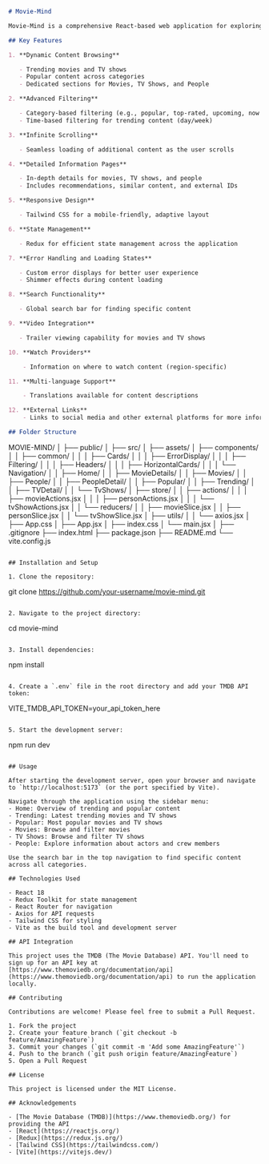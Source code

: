 ```markdown
# Movie-Mind

Movie-Mind is a comprehensive React-based web application for exploring movies, TV shows, and people in the entertainment industry. It leverages the TMDB API to provide up-to-date information on trending and popular content, as well as detailed information on specific titles and individuals.

## Key Features

1. **Dynamic Content Browsing**

   - Trending movies and TV shows
   - Popular content across categories
   - Dedicated sections for Movies, TV Shows, and People

2. **Advanced Filtering**

   - Category-based filtering (e.g., popular, top-rated, upcoming, now playing for movies)
   - Time-based filtering for trending content (day/week)

3. **Infinite Scrolling**

   - Seamless loading of additional content as the user scrolls

4. **Detailed Information Pages**

   - In-depth details for movies, TV shows, and people
   - Includes recommendations, similar content, and external IDs

5. **Responsive Design**

   - Tailwind CSS for a mobile-friendly, adaptive layout

6. **State Management**

   - Redux for efficient state management across the application

7. **Error Handling and Loading States**

   - Custom error displays for better user experience
   - Shimmer effects during content loading

8. **Search Functionality**

   - Global search bar for finding specific content

9. **Video Integration**

   - Trailer viewing capability for movies and TV shows

10. **Watch Providers**

    - Information on where to watch content (region-specific)

11. **Multi-language Support**

    - Translations available for content descriptions

12. **External Links**
    - Links to social media and other external platforms for more information

## Folder Structure
```

MOVIE-MIND/
│
├── public/
│
├── src/
│ ├── assets/
│ ├── components/
│ │ ├── common/
│ │ │ ├── Cards/
│ │ │ ├── ErrorDisplay/
│ │ │ ├── Filtering/
│ │ │ ├── Headers/
│ │ │ ├── HorizontalCards/
│ │ │ └── Navigation/
│ │ ├── Home/
│ │ ├── MovieDetails/
│ │ ├── Movies/
│ │ ├── People/
│ │ ├── PeopleDetail/
│ │ ├── Popular/
│ │ ├── Trending/
│ │ ├── TVDetail/
│ │ └── TvShows/
│ ├── store/
│ │ ├── actions/
│ │ │ ├── movieActions.jsx
│ │ │ ├── personActions.jsx
│ │ │ └── tvShowActions.jsx
│ │ └── reducers/
│ │ ├── movieSlice.jsx
│ │ ├── personSlice.jsx
│ │ └── tvShowSlice.jsx
│ ├── utils/
│ │ └── axios.jsx
│ ├── App.css
│ ├── App.jsx
│ ├── index.css
│ └── main.jsx
│
├── .gitignore
├── index.html
├── package.json
├── README.md
└── vite.config.js

```

## Installation and Setup

1. Clone the repository:
```

git clone https://github.com/your-username/movie-mind.git

```

2. Navigate to the project directory:
```

cd movie-mind

```

3. Install dependencies:
```

npm install

```

4. Create a `.env` file in the root directory and add your TMDB API token:
```

VITE_TMDB_API_TOKEN=your_api_token_here

```

5. Start the development server:
```

npm run dev

```

## Usage

After starting the development server, open your browser and navigate to `http://localhost:5173` (or the port specified by Vite).

Navigate through the application using the sidebar menu:
- Home: Overview of trending and popular content
- Trending: Latest trending movies and TV shows
- Popular: Most popular movies and TV shows
- Movies: Browse and filter movies
- TV Shows: Browse and filter TV shows
- People: Explore information about actors and crew members

Use the search bar in the top navigation to find specific content across all categories.

## Technologies Used

- React 18
- Redux Toolkit for state management
- React Router for navigation
- Axios for API requests
- Tailwind CSS for styling
- Vite as the build tool and development server

## API Integration

This project uses the TMDB (The Movie Database) API. You'll need to sign up for an API key at [https://www.themoviedb.org/documentation/api](https://www.themoviedb.org/documentation/api) to run the application locally.

## Contributing

Contributions are welcome! Please feel free to submit a Pull Request.

1. Fork the project
2. Create your feature branch (`git checkout -b feature/AmazingFeature`)
3. Commit your changes (`git commit -m 'Add some AmazingFeature'`)
4. Push to the branch (`git push origin feature/AmazingFeature`)
5. Open a Pull Request

## License

This project is licensed under the MIT License.

## Acknowledgements

- [The Movie Database (TMDB)](https://www.themoviedb.org/) for providing the API
- [React](https://reactjs.org/)
- [Redux](https://redux.js.org/)
- [Tailwind CSS](https://tailwindcss.com/)
- [Vite](https://vitejs.dev/)
```
